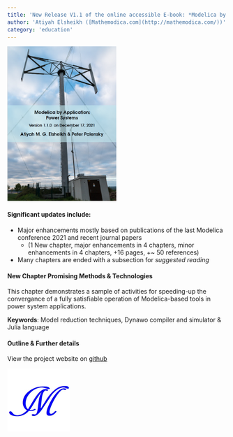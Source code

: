 ```yaml
---
title: 'New Release V1.1 of the online accessible E-book: *Modelica by Application: Power Systems*'
author: 'Atiyah Elsheikh ([Mathemodica.com](http://mathemodica.com/))'
category: 'education'
---
```

<img src="mathemodica-MPSCover1.1.0.png" width="250">

#### Significant updates include:

* Major enhancements mostly based on publications of the last Modelica conference 2021 and recent journal papers  
    * (1 New chapter, major enhancements in 4 chapters, minor enhancements in 4 chapters, +16 pages, +~ 50 references) 
* Many chapters are ended with a subsection for *suggested reading*   

#### New Chapter Promising Methods & Technologies 

This chapter demonstrates a sample of activities for speeding-up the convergance of a fully satisfiable operation of Modelica-based tools in power system applications.

**Keywords**: Model reduction techniques, Dynawo compiler and simulator & Julia language  

####  Outline & Further details 

View the project website on [github](https://github.com/Mathemodica/ModelicaPowerSystemBook/)

![Mathemodica logo](mathemodica-logo-50.png)
